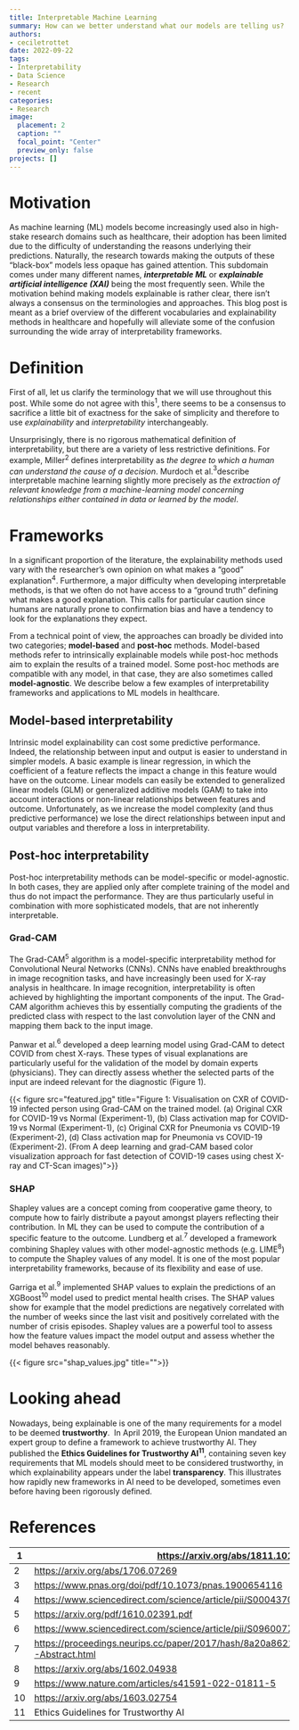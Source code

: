 ```yaml
---
title: Interpretable Machine Learning
summary: How can we better understand what our models are telling us? 
authors: 
- ceciletrottet
date: 2022-09-22
tags: 
- Interpretability
- Data Science
- Research
- recent
categories:
- Research
image:
  placement: 2
  caption: ""
  focal_point: "Center"
  preview_only: false
projects: []
---
```


# Motivation

As machine learning (ML) models become increasingly used also in high-stake research domains such as healthcare, their adoption has been limited due to the difficulty of understanding the reasons underlying their predictions. Naturally, the research towards making the outputs of these “black-box” models less opaque has gained attention. This subdomain comes under many different names, ***interpretable ML*** or ***explainable artificial intelligence (XAI)*** being the most frequently seen. While the motivation behind making models explainable is rather clear, there isn’t always a consensus on the terminologies and approaches. This blog post is meant as a brief overview of the different vocabularies and explainability methods in healthcare and hopefully will alleviate some of the confusion surrounding the wide array of interpretability frameworks.

# Definition

First of all, let us clarify the terminology that we will use throughout this post. While some do not agree with this$^1$, there seems to be a consensus to sacrifice a little bit of exactness for the sake of simplicity and therefore to use *explainability* and *interpretability* interchangeably.

Unsurprisingly, there is no rigorous mathematical definition of interpretability, but there are a variety of less restrictive definitions. For example, Miller$^2$ defines interpretability as *the degree to which a human can understand the cause of a decision*. Murdoch et al.$^3$describe interpretable machine learning slightly more precisely as *the extraction of relevant knowledge from a machine-learning model concerning relationships either contained in data or learned by the model*.

# Frameworks

In a significant proportion of the literature, the explainability methods used vary with the researcher’s own opinion on what makes a “good” explanation$^4$. Furthermore, a major difficulty when developing interpretable methods, is that we often do not have access to a “ground truth” defining what makes a good explanation. This calls for particular caution since humans are naturally prone to confirmation bias and have a tendency to look for the explanations they expect.

From a technical point of view, the approaches can broadly be divided into two categories; **model-based** and **post-hoc** methods. Model-based methods refer to intrinsically explainable models while post-hoc methods aim to explain the results of a trained model. Some post-hoc methods are compatible with any model, in that case, they are also sometimes called **model-agnostic**. We describe below a few examples of interpretability frameworks and applications to ML models in healthcare. 

## Model-based interpretability

Intrinsic model explainability can cost some predictive performance. Indeed, the relationship between input and output is easier to understand in simpler models. A basic example is linear regression, in which the coefficient of a feature reflects the impact a change in this feature would have on the outcome.  Linear models can easily be extended to generalized linear models (GLM) or generalized additive models (GAM)  to take into account interactions or non-linear relationships between features and outcome. Unfortunately, as we increase the model complexity (and thus predictive performance) we lose the direct relationships between input and output variables and therefore a loss in interpretability.

## Post-hoc interpretability

Post-hoc interpretability methods can be model-specific or model-agnostic. In both cases, they are applied only after complete training of the model and thus do not impact the performance. They are thus particularly useful in combination with more sophisticated models, that are not inherently interpretable.

### Grad-CAM

The Grad-CAM$^5$ algorithm is a model-specific interpretability method for Convolutional Neural Networks (CNNs). CNNs have enabled breakthroughs in image recognition tasks, and have increasingly been used for X-ray analysis in healthcare. In image recognition, interpretability is often achieved by highlighting the important components of the input. The Grad-CAM algorithm achieves this by essentially computing the gradients of the predicted class with respect to the last convolution layer of the CNN and mapping them back to the input image. 

Panwar et al.$^6$ developed a deep learning model using Grad-CAM to detect COVID from chest X-rays. These types of visual explanations are particularly useful for the validation of the model by domain experts (physicians). They can directly assess whether the selected parts of the input are indeed relevant for the diagnostic (Figure 1).

{{< figure src="featured.jpg"  title="Figure 1: Visualisation on CXR of COVID-19 infected person using Grad-CAM on the trained model. (a) Original CXR for COVID-19 vs Normal (Experiment-1), (b) Class activation map for COVID-19 vs Normal (Experiment-1), (c) Original CXR for Pneumonia vs COVID-19 (Experiment-2), (d) Class activation map for Pneumonia vs COVID-19 (Experiment-2). (From A deep learning and grad-CAM based color visualization approach for fast detection of COVID-19 cases using chest X-ray and CT-Scan images)">}}

### SHAP

Shapley values are a concept coming from cooperative game theory, to compute how to fairly distribute a payout amongst players reflecting their contribution. In ML they can be used to compute the contribution of a specific feature to the outcome. Lundberg et al.$^7$ developed a framework combining Shapley values with other model-agnostic methods (e.g. LIME$^8$) to compute the Shapley values of any model. It is one of the most popular interpretability frameworks, because of its flexibility and ease of use. 

Garriga et al.$^9$ implemented SHAP values to explain the predictions of an XGBoost$^{10}$ model used to predict mental health crises. The SHAP values show for example that the model predictions are negatively correlated with the number of weeks since the last visit and positively correlated with the number of crisis episodes. Shapley values are a powerful tool to assess how the feature values impact the model output and assess whether the model behaves reasonably.


{{< figure src="shap_values.jpg"  title="">}}



# Looking ahead

Nowadays, being explainable is one of the many requirements for a model to be deemed **trustworthy**.  In April 2019, the European Union mandated an expert group to define a framework to achieve trustworthy AI. They published the **Ethics Guidelines for Trustworthy AI$^{11}$**, containing seven key requirements that ML models should meet to be considered trustworthy, in which explainability appears under the label **transparency**. This illustrates how rapidly new frameworks in AI need to be developed, sometimes even before having been rigorously defined.

# References

| 1 |  https://arxiv.org/abs/1811.10154 |
| --- | --- |
| 2 | https://arxiv.org/abs/1706.07269 |
| 3 | https://www.pnas.org/doi/pdf/10.1073/pnas.1900654116 |
| 4 | https://www.sciencedirect.com/science/article/pii/S0004370218305988 |
| 5 | https://arxiv.org/pdf/1610.02391.pdf |
| 6 | https://www.sciencedirect.com/science/article/pii/S0960077920305865 |
| 7 | https://proceedings.neurips.cc/paper/2017/hash/8a20a8621978632d76c43dfd28b67767-Abstract.html |
| 8 | https://arxiv.org/abs/1602.04938 |
| 9 | https://www.nature.com/articles/s41591-022-01811-5 |
| 10 | https://arxiv.org/abs/1603.02754 |
| 11 | Ethics Guidelines for Trustworthy AI | FUTURIUM | European Commission (europa.eu) |